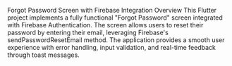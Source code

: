 Forgot Password Screen with Firebase Integration
Overview
This Flutter project implements a fully functional "Forgot Password" screen integrated with Firebase Authentication. The screen allows users to reset their password by entering their email, leveraging Firebase's sendPasswordResetEmail method. The application provides a smooth user experience with error handling, input validation, and real-time feedback through toast messages.
